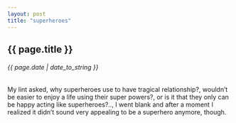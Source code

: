 ```yaml
---
layout: post
title: "superheroes"
---
```


## {{ page.title }}
###### {{ page.date | date_to_string }}

My lint asked, why superheroes use to have tragical relationship?, wouldn’t be easier to enjoy a life using their super powers?, or is it that they only can be happy acting like superheroes?.., I went blank and after a moment I realized it didn’t sound very appealing to be a superhero anymore, though.
